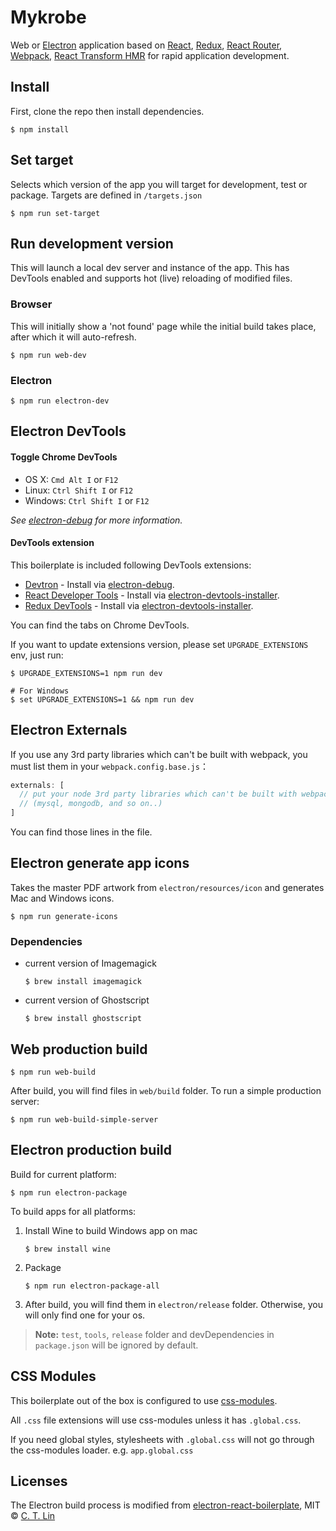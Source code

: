 # Mykrobe

Web or [Electron](http://electron.atom.io/) application based on [React](https://facebook.github.io/react/), [Redux](https://github.com/reactjs/redux), [React Router](https://github.com/reactjs/react-router), [Webpack](http://webpack.github.io/docs/), [React Transform HMR](https://github.com/gaearon/react-transform-hmr) for rapid application development. 

## Install

First, clone the repo then install dependencies.

```
$ npm install
```

## Set target

Selects which version of the app you will target for development, test or package. Targets are defined in `/targets.json`

```
$ npm run set-target
```

## Run development version

This will launch a local dev server and instance of the app. This has DevTools enabled and supports hot (live) reloading of modified files.

### Browser

This will initially show a 'not found' page while the initial build takes place, after which it will auto-refresh.

```
$ npm run web-dev
```
	
### Electron

```
$ npm run electron-dev
```

## Electron DevTools

#### Toggle Chrome DevTools

- OS X: `Cmd Alt I` or `F12`
- Linux: `Ctrl Shift I` or `F12`
- Windows: `Ctrl Shift I` or `F12`

*See [electron-debug](https://github.com/sindresorhus/electron-debug) for more information.*

#### DevTools extension

This boilerplate is included following DevTools extensions:

* [Devtron](https://github.com/electron/devtron) - Install via [electron-debug](https://github.com/sindresorhus/electron-debug).
* [React Developer Tools](https://github.com/facebook/react-devtools) - Install via [electron-devtools-installer](https://github.com/GPMDP/electron-devtools-installer).
* [Redux DevTools](https://github.com/zalmoxisus/redux-devtools-extension) - Install via [electron-devtools-installer](https://github.com/GPMDP/electron-devtools-installer).

You can find the tabs on Chrome DevTools.

If you want to update extensions version, please set `UPGRADE_EXTENSIONS` env, just run:

```
$ UPGRADE_EXTENSIONS=1 npm run dev

# For Windows
$ set UPGRADE_EXTENSIONS=1 && npm run dev
```

## Electron Externals

If you use any 3rd party libraries which can't be built with webpack, you must list them in your `webpack.config.base.js`：

```javascript
externals: [
  // put your node 3rd party libraries which can't be built with webpack here
  // (mysql, mongodb, and so on..)
]
```

You can find those lines in the file.


## Electron generate app icons

Takes the master PDF artwork from `electron/resources/icon` and generates Mac and Windows icons.

```
$ npm run generate-icons
```

### Dependencies

* current version of Imagemagick

	```
	$ brew install imagemagick
	```

* current version of Ghostscript

	```
	$ brew install ghostscript
	```

## Web production build

```
$ npm run web-build
```

After build, you will find files in `web/build` folder. To run a simple production server:

```
$ npm run web-build-simple-server
```

## Electron production build

Build for current platform:

```
$ npm run electron-package
```

To build apps for all platforms:

1. Install Wine to build Windows app on mac

	```
	$ brew install wine
	```

2. Package

	```
	$ npm run electron-package-all
	```

3. After build, you will find them in `electron/release` folder. Otherwise, you will only find one for your os.

> **Note:** `test`, `tools`, `release` folder and devDependencies in `package.json` will be ignored by default.


## CSS Modules

This boilerplate out of the box is configured to use [css-modules](https://github.com/css-modules/css-modules).

All `.css` file extensions will use css-modules unless it has `.global.css`.

If you need global styles, stylesheets with `.global.css` will not go through the
css-modules loader. e.g. `app.global.css`


## Licenses

The Electron build process is modified from [electron-react-boilerplate](https://github.com/chentsulin/electron-react-boilerplate), MIT © [C. T. Lin](https://github.com/chentsulin)
